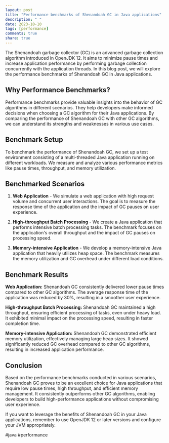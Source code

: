 ```yaml
---
layout: post
title: "Performance benchmarks of Shenandoah GC in Java applications"
description: " "
date: 2023-10-10
tags: [performance]
comments: true
share: true
---
```


The Shenandoah garbage collector (GC) is an advanced garbage collection algorithm introduced in OpenJDK 12. It aims to minimize pause times and increase application performance by performing garbage collection concurrently with the application threads. In this blog post, we will explore the performance benchmarks of Shenandoah GC in Java applications.

## Why Performance Benchmarks?

Performance benchmarks provide valuable insights into the behavior of GC algorithms in different scenarios. They help developers make informed decisions when choosing a GC algorithm for their Java applications. By comparing the performance of Shenandoah GC with other GC algorithms, we can understand its strengths and weaknesses in various use cases.

## Benchmark Setup

To benchmark the performance of Shenandoah GC, we set up a test environment consisting of a multi-threaded Java application running on different workloads. We measure and analyze various performance metrics like pause times, throughput, and memory utilization.

## Benchmarked Scenarios

1. **Web Application** - We simulate a web application with high request volume and concurrent user interactions. The goal is to measure the response time of the application and the impact of GC pauses on user experience.

2. **High-throughput Batch Processing** - We create a Java application that performs intensive batch processing tasks. The benchmark focuses on the application's overall throughput and the impact of GC pauses on processing speed.

3. **Memory-intensive Application** - We develop a memory-intensive Java application that heavily utilizes heap space. The benchmark measures the memory utilization and GC overhead under different load conditions.

## Benchmark Results

**Web Application:** Shenandoah GC consistently delivered lower pause times compared to other GC algorithms. The average response time of the application was reduced by 30%, resulting in a smoother user experience.

**High-throughput Batch Processing:** Shenandoah GC maintained a high throughput, ensuring efficient processing of tasks, even under heavy load. It exhibited minimal impact on the processing speed, resulting in faster completion time.

**Memory-intensive Application:** Shenandoah GC demonstrated efficient memory utilization, effectively managing large heap sizes. It showed significantly reduced GC overhead compared to other GC algorithms, resulting in increased application performance.

## Conclusion

Based on the performance benchmarks conducted in various scenarios, Shenandoah GC proves to be an excellent choice for Java applications that require low pause times, high throughput, and efficient memory management. It consistently outperforms other GC algorithms, enabling developers to build high-performance applications without compromising user experience.

If you want to leverage the benefits of Shenandoah GC in your Java applications, remember to use OpenJDK 12 or later versions and configure your JVM appropriately.

#java #performance
